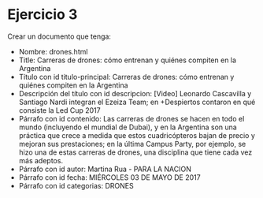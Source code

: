 # Ejercicio 3

Crear un documento que tenga:
* Nombre: drones.html
* Title: 
Carreras de drones: cómo entrenan y quiénes compiten en la Argentina
* Título con id titulo-principal:
Carreras de drones: cómo entrenan y quiénes compiten en la Argentina
* Descripción del título con id descripcion:
[Video] Leonardo Cascavilla y Santiago Nardi integran el Ezeiza Team; en +Despiertos contaron en qué consiste la Led Cup 2017
* Párrafo con id contenido:
Las carreras de drones se hacen en todo el mundo (incluyendo el mundial de Dubai), y en la Argentina son una práctica que crece a medida que estos cuadricópteros bajan de precio y mejoran sus prestaciones; en la última Campus Party, por ejemplo, se hizo una de estas carreras de drones, una disciplina que tiene cada vez más adeptos.
* Párrafo con id autor:
Martina Rua - PARA LA NACION
* Párrafo  con id fecha:
MIÉRCOLES 03 DE MAYO DE 2017
* Párrafo con id categorias:
DRONES
